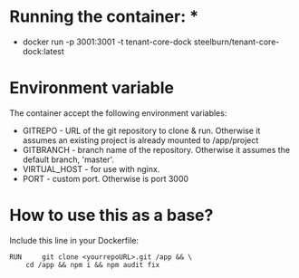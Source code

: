# Running the container: *

* docker run -p 3001:3001 -t tenant-core-dock steelburn/tenant-core-dock:latest

# Environment variable

The container accept the following environment variables:

- GITREPO - URL of the git repository to clone & run. Otherwise it assumes an existing project is already mounted to /app/project
- GITBRANCH - branch name of the repository. Otherwise it assumes the default branch, 'master'.
- VIRTUAL_HOST - for use with nginx.
- PORT - custom port. Otherwise is port 3000

# How to use this as a base?

Include this line in your Dockerfile:

```
RUN 	git clone <yourrepoURL>.git /app && \
	cd /app && npm i && npm audit fix
```
